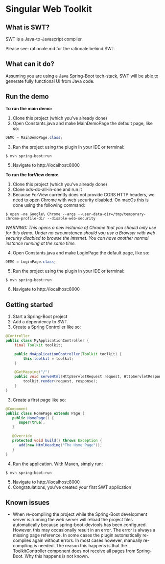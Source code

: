 # Singular Web Toolkit

## What is SWT?

SWT is a Java-to-Javascript compiler.

Please see: rationale.md for the rationale behind SWT.

## What can it do?

Assuming you are using a Java Spring-Boot tech-stack, SWT will be able to generate fully functional UI from Java code.

## Run the demo

**To run the main demo:**

1. Clone this project (which you've already done)
2. Open Constants.java and make MainDemoPage the default page, like so:

```java
DEMO = MainDemoPage.class;
```

3. Run the project using the plugin in your IDE or terminal:

```
$ mvn spring-boot:run
```

5. Navigate to http://localhost:8000

**To run the forView demo:**

1. Clone this project (which you've already done)
2. Clone xds-dc-all-in-one and run it
3. Because ForView currently does not provide CORS HTTP headers, we need to open Chrome with web security disabled. On
   macOs this is done using the following command:

```
$ open -na Google\ Chrome --args --user-data-dir=/tmp/temporary-chrome-profile-dir --disable-web-security
```

_WARNING: This opens a new instance of Chrome that you should only use for this demo. Under no circumstance should you
use a Browser with web security disabled to browse the Internet. You can have another normal instance running at the
same time._

4. Open Constants.java and make LoginPage the default page, like so:

```java
DEMO = LoginPage.class;
```

5. Run the project using the plugin in your IDE or terminal:

```
$ mvn spring-boot:run
```

6. Navigate to http://localhost:8000

## Getting started

1. Start a Spring-Boot project
2. Add a dependency to SWT.
3. Create a Spring Controller like so:

```java
@Controller
public class MyApplicationController {
    final Toolkit toolkit;

    public MyApplicationController(Toolkit toolkit) {
        this.toolkit = toolkit;
    }

    @GetMapping("/")
    public void serveHtml(HttpServletRequest request, HttpServletResponse response) throws IOException {
        toolkit.render(request, response);
    }
}
```

3. Create a first page like so:

```java
@Component
public class HomePage extends Page {
   public HomePage() {
      super(true);
   }

   @Override
   protected void build() throws Exception {        
      add(new HtmlHeading("The Home Page"));
   }
}
```

4. Run the application. With Maven, simply run:

```
$ mvn spring-boot:run
```

5. Navigate to http://localhost:8000
6. Congratulations, you've created your first SWT application

## Known issues

- When re-compiling the project while the Spring-Boot development server is running the web server will reload the
  project files automatically because spring-boot-devtools has been configured. However, this may occasionally result in
  an error. The error is always a missing page reference. In some cases the plugin automatically re-compiles again
  without errors. In most cases however, manually re-compiling is needed. The reason this happens is that the
  ToolkitController component does not receive all pages from Spring-Boot. Why this happens is not known.